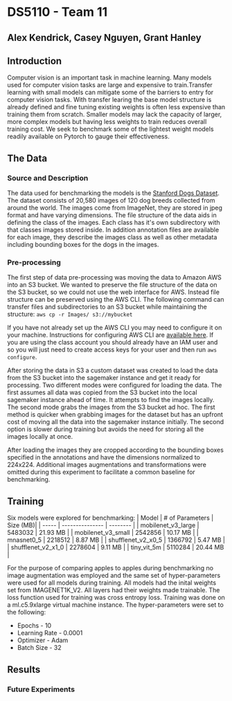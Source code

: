 # DS5110 - Team 11

## Alex Kendrick, Casey Nguyen, Grant Hanley

## Introduction
Computer vision is an important task in machine learning. Many models used for computer vision tasks are large and expensive to train.Transfer learning with small models can mitigate some of the barriers to entry for computer vision tasks. With transfer learing the base model structure is already defined and fine tuning existing weights is often less expensive than training them from scratch. Smaller models may lack the capacity of larger, more complex models but having less weights to train reduces overall training cost. We seek to benchmark some of the lightest weight models readily available on Pytorch to gauge their effectiveness.

## The Data
### Source and Description
The data used for benchmarking the models is the [Stanford Dogs Dataset](http://vision.stanford.edu/aditya86/ImageNetDogs/). The dataset consists of 20,580 images of 120 dog breeds collected from around the world. The images come from ImageNet, they are stored in jpeg format and have varying dimensions. The file structure of the data aids in defining the class of the images. Each class has it's own subdirectory with that classes images stored inside. In addition annotation files are available for each image, they describe the images class as well as other metadata including bounding boxes for the dogs in the images.

### Pre-processing
The first step of data pre-processing was moving the data to Amazon AWS into an S3 bucket. We wanted to preserve the file structure of the data on the S3 bucket, so we could not use the web interface for AWS. Instead file structure can be preserved using the AWS CLI. The following command can transfer files and subdirectories to an S3 bucket while maintaining the structure:
`aws cp -r Images/ s3://mybucket`

If you have not already set up the AWS CLI you may need to configure it on your machine. Instructions for configuring AWS CLI are [available here](https://docs.aws.amazon.com/cli/latest/userguide/cli-authentication-user.html#cli-authentication-user-get). If you are using the class account you should already have an IAM user and so you will just need to create access keys for your user and then run `aws configure`.

After storing the data in S3 a custom dataset was created to load the data from the S3 bucket into the sagemaker instance and get it ready for processing. Two different modes were configured for loading the data. The first assumes all data was copied from the S3 bucket into the local sagemaker instance ahead of time. It attempts to find the images locally. The second mode grabs the images from the S3 bucket ad hoc. The first method is quicker when grabbing images for the dataset but has an upfront cost of moving all the data into the sagemaker instance initially. The second option is slower during training but avoids the need for storing all the images locally at once.

After loading the images they are cropped according to the bounding boxes specified in the annotations and have the dimensions normalized to 224x224. Additional images augmentations and transformations were omitted during this experiment to facilitate a common baseline for benchmarking.

## Training
Six models were explored for benchmarking:
| Model | # of Parameters | Size (MB)|
| ----- | --------------- | -------- |
| mobilenet_v3_large | 5483032 | 21.93 MB |
| mobilenet_v3_small | 2542856 | 10.17 MB |
| mnasnet0_5 | 2218512 | 8.87 MB |
| shufflenet_v2_x0_5 | 1366792 | 5.47 MB |
| shufflenet_v2_x1_0 | 2278604 | 9.11 MB |
| tiny_vit_5m | 5110284 | 20.44 MB |


For the purpose of comparing apples to apples during benchmarking no image augmentation was employed and the same set of hyper-parameters were used for all models during training. All models had the inital weights set from IMAGENET1K_V2. All layers had their weights made trainable. The loss function used for training was cross entropy loss. Training was done on a ml.c5.9xlarge virtual machine instance. The hyper-parameters were set to the following:
* Epochs - 10
* Learning Rate - 0.0001
* Optimizer - Adam
* Batch Size - 32

## Results

### Future Experiments